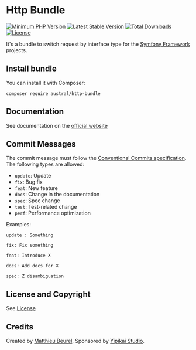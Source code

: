 # Http Bundle

[![Minimum PHP Version](https://img.shields.io/badge/php-%3E%3D%207.4-8892BF.svg)](https://php.net/)
[![Latest Stable Version](https://img.shields.io/packagist/v/austral/http-bundle.svg)](https://packagist.org/packages/austral/http-bundle)
[![Total Downloads](https://poser.pugx.org/austral/http-bundle/downloads.svg)](https://packagist.org/packages/austral/http-bundle)
[![License](https://poser.pugx.org/austral/http-bundle/license.svg)](https://packagist.org/packages/austral/http-bundle)

It's a bundle to switch request by interface type for the [Symfony Framework](https://symfony.com) projects.

## Install bundle

You can install it with Composer:

```
composer require austral/http-bundle
```

## Documentation
See documentation on the [official website](https://austral.dev/en/bundles/http-bundle)

## Commit Messages

The commit message must follow the [Conventional Commits specification](https://www.conventionalcommits.org/).
The following types are allowed:

* `update`: Update
* `fix`: Bug fix
* `feat`: New feature
* `docs`: Change in the documentation
* `spec`: Spec change
* `test`: Test-related change
* `perf`: Performance optimization

Examples:

    update : Something

    fix: Fix something

    feat: Introduce X

    docs: Add docs for X

    spec: Z disambiguation

## License and Copyright
See [License](https://austral.dev/en/license)

## Credits
Created by [Matthieu Beurel](https://www.mbeurel.com). Sponsored by [Yipikai Studio](https://yipikai.studio).